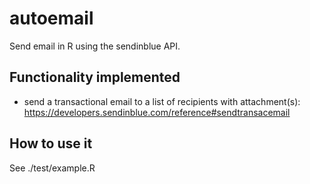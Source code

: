# autoemail

Send email in R using the sendinblue API.

## Functionality implemented

* send a transactional email to a list of recipients with attachment(s): https://developers.sendinblue.com/reference#sendtransacemail

## How to use it

See ./test/example.R


